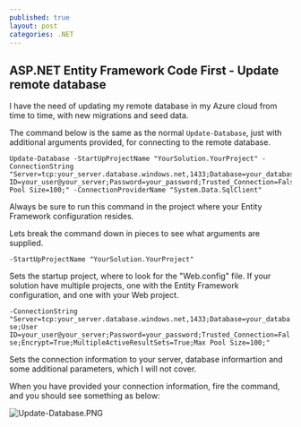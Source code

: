 ```yaml
---
published: true
layout: post
categories: .NET
---
```

## ASP.NET Entity Framework Code First - Update remote database

I have the need of updating my remote database in my Azure cloud from time to time, with new migrations and seed data. 

The command below is the same as the normal `Update-Database`, just with additional arguments provided, for connecting to the remote database.


```
Update-Database -StartUpProjectName "YourSolution.YourProject" -ConnectionString "Server=tcp:your_server.database.windows.net,1433;Database=your_database;User ID=your_user@your_server;Password=your_password;Trusted_Connection=False;Encrypt=True;MultipleActiveResultSets=True;Max Pool Size=100;" -ConnectionProviderName "System.Data.SqlClient"
```

Always be sure to run this command in the project where your Entity Framework configuration resides.

Lets break the command down in pieces to see what arguments are supplied.

`-StartUpProjectName "YourSolution.YourProject"`

Sets the startup project, where to look for the "Web.config" file. If your solution have multiple projects, one with the Entity Framework configuration, and one with your Web project.


```-ConnectionString "Server=tcp:your_server.database.windows.net,1433;Database=your_database;User ID=your_user@your_server;Password=your_password;Trusted_Connection=False;Encrypt=True;MultipleActiveResultSets=True;Max Pool Size=100;"```

Sets the connection information to your server, database informartion and some additional parameters, which I will not cover.

When you have provided your connection information, fire the command, and you should see something as below:

![Update-Database.PNG]({{site.baseurl}}/_posts/Update-Database.PNG)

